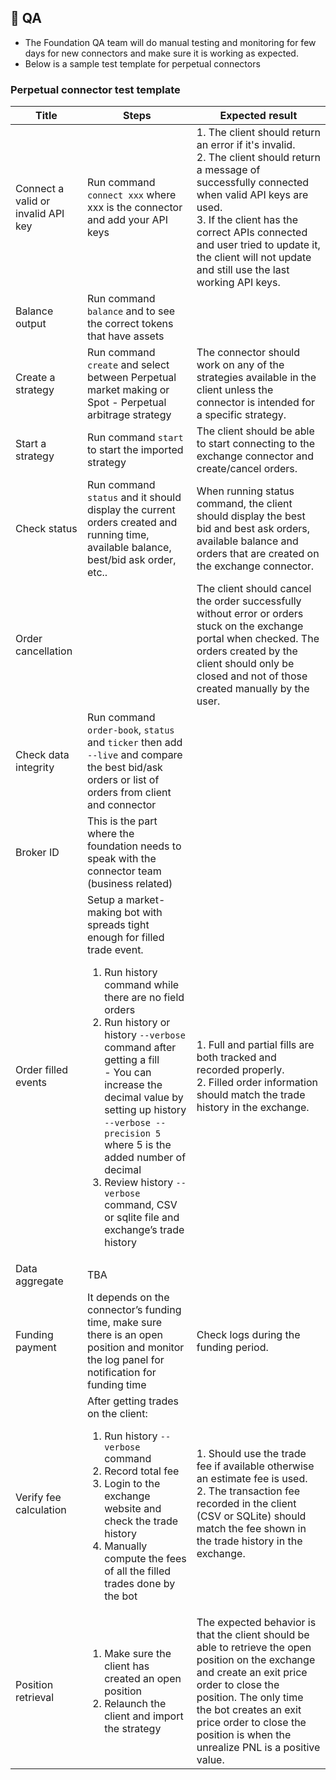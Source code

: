 


## 🧪 QA

  - The Foundation QA team will do manual testing and monitoring for few days for new connectors and make sure it is working as expected.
  - Below is a sample test template for perpetual connectors
    
### Perpetual connector test template


| Title                 | Steps                                                                                                                     | Expected result                                                                                                                                                                                                                                 |
|-----------------------|---------------------------------------------------------------------------------------------------------------------------|-------------------------------------------------------------------------------------------------------------------------------------------------------------------------------------------------------------------------------------------------|
| Connect a valid or invalid API key | Run command `connect xxx` where xxx is the connector and add your API keys | 1. The client should return an error if it's invalid.<br>2. The client should return a message of successfully connected when valid API keys are used.<br>3. If the client has the correct APIs connected and user tried to update it, the client will not update and still use the last working API keys. |
| Balance output        | Run command `balance` and to see the correct tokens that have assets                                                      |                                                                                                                                                                                                                                                 |
| Create a strategy     | Run command `create` and select between Perpetual market making or Spot - Perpetual arbitrage strategy                     | The connector should work on any of the strategies available in the client unless the connector is intended for a specific strategy.                                                                                                            |
| Start a strategy      | Run command `start` to start the imported strategy                                                                        | The client should be able to start connecting to the exchange connector and create/cancel orders.                                                                                                                                               |
| Check status          | Run command `status` and it should display the current orders created and running time, available balance, best/bid ask order, etc.. | When running status command, the client should display the best bid and best ask orders, available balance and orders that are created on the exchange connector.                                                                               |
| Order cancellation    |                                                                                                                           | The client should cancel the order successfully without error or orders stuck on the exchange portal when checked. The orders created by the client should only be closed and not of those created manually by the user.                        |
| Check data integrity  | Run command `order-book`, `status` and `ticker` then add `--live` and compare the best bid/ask orders or list of orders from client and connector |                                                                                                                                                                                                                                                 |
| Broker ID             | This is the part where the foundation needs to speak with the connector team (business related)                            |                                                                                                                                                                                                                                                 |
| Order filled events   | Setup a market-making bot with spreads tight enough for filled trade event.<ol><li>Run history command while there are no field orders</li><li>Run history or history `--verbose` command after getting a fill<br>- You can increase the decimal value by setting up history `--verbose --precision 5` where 5 is the added number of decimal</li><li>Review history `--verbose` command, CSV or sqlite file and exchange’s trade history</li></ol> | 1. Full and partial fills are both tracked and recorded properly.<br>2. Filled order information should match the trade history in the exchange.                                                                                                |
| Data aggregate        | TBA                                                                                                                       |                                                                                                                                                                                                                                                 |
| Funding payment       | It depends on the connector’s funding time, make sure there is an open position and monitor the log panel for notification for funding time | Check logs during the funding period.                                                                                                                                                                                                           |
| Verify fee calculation | After getting trades on the client:<ol><li>Run history `--verbose` command</li><li>Record total fee</li><li>Login to the exchange website and check the trade history</li><li>Manually compute the fees of all the filled trades done by the bot</li></ol> | 1. Should use the trade fee if available otherwise an estimate fee is used.<br>2. The transaction fee recorded in the client (CSV or SQLite) should match the fee shown in the trade history in the exchange.                                  |
| Position retrieval    | <ol><li>Make sure the client has created an open position</li><li>Relaunch the client and import the strategy</li></ol>   | The expected behavior is that the client should be able to retrieve the open position on the exchange and create an exit price order to close the position. The only time the bot creates an exit price order to close the position is when the unrealize PNL is a positive value. |